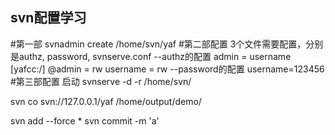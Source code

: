 ## svn配置学习
#第一部
  svnadmin create /home/svn/yaf
#第二部配置
  3个文件需要配置，分别是authz, password, svnserve.conf
  --authz的配置
  admin = username
  [yafcc:/]
  @admin = rw
  username = rw
  --password的配置
  username=123456
#第三部配置 启动
svnserve -d -r /home/svn/

svn co svn://127.0.0.1/yaf /home/output/demo/

svn add --force *
svn commit -m 'a'
